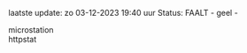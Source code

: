 laatste update: 
zo 03-12-2023 19:40   uur 
Status: FAALT - geel - 
<div class="service Y">microstation</div><div class="service Y">httpstat</div>